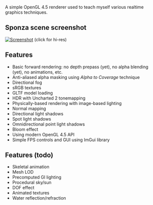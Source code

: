 
A simple OpenGL 4.5 renderer used to teach myself various realtime graphics techniques.

## Sponza scene screenshot
[![Screenshot](https://user-images.githubusercontent.com/12952180/103081831-96424c80-45fa-11eb-8f9d-15d5aaa574af.jpg)](https://user-images.githubusercontent.com/12952180/103081850-a35f3b80-45fa-11eb-907b-b414295f7e97.jpg)
(click for hi-res)

## Features
* Basic forward rendering: no depth prepass (yet), no alpha blending (yet), no animations, etc.
* Anti-aliased alpha masking using *Alpha to Coverage* technique
* Directional fog
* sRGB textures
* GLTF model loading 
* HDR with Uncharted 2 tonemapping
* Physically-based rendering with image-based lighting
* Normal mapping
* Directional light shadows
* Spot light shadows
* Omnidirectional point light shadows
* Bloom effect
* Using modern OpenGL 4.5 API
* Simple FPS controls and GUI using ImGui library

## Features (todo)
* Skeletal animation
* Mesh LOD
* Precomputed GI lighting
* Procedural sky/sun
* DOF effect
* Animated textures
* Water reflection/refraction
